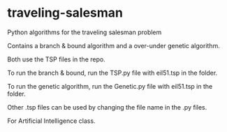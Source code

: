 traveling-salesman
==================

Python algorithms for the traveling salesman problem

Contains a branch & bound algorithm and a over-under genetic algorithm.

Both use the TSP files in the repo.

To run the branch & bound, run the TSP.py file with eil51.tsp in the folder.

To run the genetic algorithm, run the Genetic.py file with eil51.tsp in the folder.

Other .tsp files can be used by changing the file name in the .py files.

For Artificial Intelligence class.
